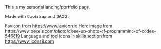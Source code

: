 This is my personal landing/portfolio page.

Made with Bootstrap and SASS.

Favicon from <https://www.favicon.io>
Hero image from <https://www.pexels.com/photo/close-up-photo-of-programming-of-codes-546819>
Language and tool icons in skills section from <https://www.icons8.com>